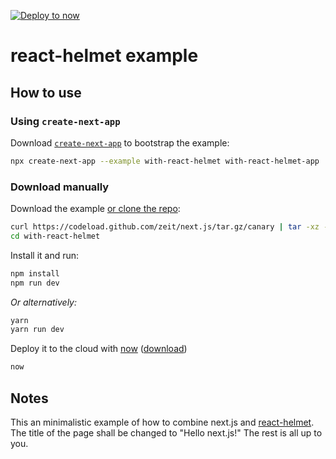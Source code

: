 [![Deploy to now](https://deploy.now.sh/static/button.svg)](https://deploy.now.sh/?repo=https://github.com/zeit/next.js/tree/master/examples/with-react-helmet)

# react-helmet example

## How to use

### Using `create-next-app`

Download [`create-next-app`](https://github.com/segmentio/create-next-app) to bootstrap the example:

```bash
npx create-next-app --example with-react-helmet with-react-helmet-app
```

### Download manually

Download the example [or clone the repo](https://github.com/zeit/next.js):

```bash
curl https://codeload.github.com/zeit/next.js/tar.gz/canary | tar -xz --strip=2 next.js-canary/examples/with-react-helmet
cd with-react-helmet
```

Install it and run:

```bash
npm install
npm run dev
```
_Or alternatively:_
```bash
yarn
yarn run dev
```


Deploy it to the cloud with [now](https://zeit.co/now) ([download](https://zeit.co/download))

```bash
now
```
## Notes
This an minimalistic example of how to combine next.js and [react-helmet](https://github.com/nfl/react-helmet).
The title of the page shall be changed to "Hello next.js!"
The rest is all up to you.
